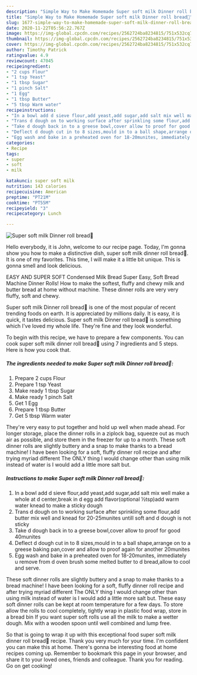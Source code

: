```yaml
---
description: "Simple Way to Make Homemade Super soft milk Dinner roll bread🍞"
title: "Simple Way to Make Homemade Super soft milk Dinner roll bread🍞"
slug: 1677-simple-way-to-make-homemade-super-soft-milk-dinner-roll-bread
date: 2020-11-22T05:56:22.767Z
image: https://img-global.cpcdn.com/recipes/2562724ba8234815/751x532cq70/super-soft-milk-dinner-roll-bread🍞-recipe-main-photo.jpg
thumbnail: https://img-global.cpcdn.com/recipes/2562724ba8234815/751x532cq70/super-soft-milk-dinner-roll-bread🍞-recipe-main-photo.jpg
cover: https://img-global.cpcdn.com/recipes/2562724ba8234815/751x532cq70/super-soft-milk-dinner-roll-bread🍞-recipe-main-photo.jpg
author: Timothy Patrick
ratingvalue: 4.9
reviewcount: 47045
recipeingredient:
- "2 cups Flour"
- "1 tsp Yeast"
- "1 tbsp Sugar"
- "1 pinch Salt"
- "1 Egg"
- "1 tbsp Butter"
- "5 tbsp Warm water"
recipeinstructions:
- "In a bowl add d sieve flour,add yeast,add sugar,add salt mix well make a whole at d center,break in d egg add flavor(optional ½tsp)add warm water knead to make a sticky dough"
- "Trans d dough on to working surface after sprinkling some flour,add butter mix well and knead for 20-25munites untill soft and d dough is not sticky"
- "Take d dough back in to a greese bowl,cover allow to proof for good 40munites"
- "Deflect d dough cut in to 8 sizes,mould in to a ball shape,arrange on to a greese baking pan,cover and allow to proof again for another 20munites"
- "Egg wash and bake in a preheated oven for 18-20munites, immediately u remove from d oven brush some melted butter to d bread,allow to cool and serve."
categories:
- Recipe
tags:
- super
- soft
- milk

katakunci: super soft milk 
nutrition: 143 calories
recipecuisine: American
preptime: "PT21M"
cooktime: "PT55M"
recipeyield: "3"
recipecategory: Lunch

---
```



![Super soft milk Dinner roll bread🍞](https://img-global.cpcdn.com/recipes/2562724ba8234815/751x532cq70/super-soft-milk-dinner-roll-bread🍞-recipe-main-photo.jpg)

Hello everybody, it is John, welcome to our recipe page. Today, I'm gonna show you how to make a distinctive dish, super soft milk dinner roll bread🍞. It is one of my favorites. This time, I will make it a little bit unique. This is gonna smell and look delicious.

EASY AND SUPER SOFT Condensed Milk Bread Super Easy, Soft Bread Machine Dinner Rolls! How to make the softest, fluffy and chewy milk and butter bread at home without machine. These dinner rolls are very very fluffy, soft and chewy.

Super soft milk Dinner roll bread🍞 is one of the most popular of recent trending foods on earth. It is appreciated by millions daily. It is easy, it is quick, it tastes delicious. Super soft milk Dinner roll bread🍞 is something which I've loved my whole life. They're fine and they look wonderful.


To begin with this recipe, we have to prepare a few components. You can cook super soft milk dinner roll bread🍞 using 7 ingredients and 5 steps. Here is how you cook that.

<!--inarticleads1-->

##### The ingredients needed to make Super soft milk Dinner roll bread🍞:

1. Prepare 2 cups Flour
1. Prepare 1 tsp Yeast
1. Make ready 1 tbsp Sugar
1. Make ready 1 pinch Salt
1. Get 1 Egg
1. Prepare 1 tbsp Butter
1. Get 5 tbsp Warm water


They&#39;re very easy to put together and hold up well when made ahead. For longer storage, place the dinner rolls in a ziplock bag, squeeze out as much air as possible, and store them in the freezer for up to a month. These soft dinner rolls are slightly buttery and a snap to make thanks to a bread machine! I have been looking for a soft, fluffy dinner roll recipe and after trying myriad different The ONLY thing I would change other than using milk instead of water is I would add a little more salt but. 

<!--inarticleads2-->

##### Instructions to make Super soft milk Dinner roll bread🍞:

1. In a bowl add d sieve flour,add yeast,add sugar,add salt mix well make a whole at d center,break in d egg add flavor(optional ½tsp)add warm water knead to make a sticky dough
1. Trans d dough on to working surface after sprinkling some flour,add butter mix well and knead for 20-25munites untill soft and d dough is not sticky
1. Take d dough back in to a greese bowl,cover allow to proof for good 40munites
1. Deflect d dough cut in to 8 sizes,mould in to a ball shape,arrange on to a greese baking pan,cover and allow to proof again for another 20munites
1. Egg wash and bake in a preheated oven for 18-20munites, immediately u remove from d oven brush some melted butter to d bread,allow to cool and serve.


These soft dinner rolls are slightly buttery and a snap to make thanks to a bread machine! I have been looking for a soft, fluffy dinner roll recipe and after trying myriad different The ONLY thing I would change other than using milk instead of water is I would add a little more salt but. These easy soft dinner rolls can be kept at room temperature for a few days. To store allow the rolls to cool completely, tightly wrap in plastic food wrap, store in a bread bin If you want super soft rolls use all the milk to make a wetter dough. Mix with a wooden spoon until well combined and lump free. 

So that is going to wrap it up with this exceptional food super soft milk dinner roll bread🍞 recipe. Thank you very much for your time. I'm confident you can make this at home. There's gonna be interesting food at home recipes coming up. Remember to bookmark this page in your browser, and share it to your loved ones, friends and colleague. Thank you for reading. Go on get cooking!

